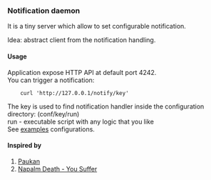 ### Notification daemon

It is a tiny server which allow to set configurable notification.  

Idea: abstract client from the notification handling.  

#### Usage
Application expose HTTP API at default port 4242.  
You can trigger a notification:
```
    curl 'http://127.0.0.1/notify/key'
```
The key is used to find notification handler inside the configuration directory: (conf/key/run)  
run - executable script with any logic that you like  
See [examples](https://github.com/yantonov/ntfd/tree/master/examples/) configurations.  

#### Inspired by
1. [Paukan](https://youtu.be/n1Fsz-I8Qag?t=285)
2. [Napalm Death - You Suffer](https://www.youtube.com/watch?v=ybGOT4d2Hs8)

